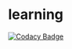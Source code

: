 # learning
[![Codacy Badge](https://api.codacy.com/project/badge/Grade/a80264d02b064bf093ee21d36816cd4a)](https://www.codacy.com/app/GrandViewTech/learning?utm_source=github.com&amp;utm_medium=referral&amp;utm_content=GrandViewTech/learning&amp;utm_campaign=Badge_Grade)
